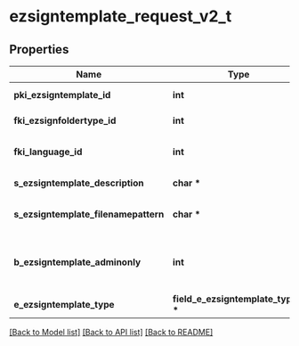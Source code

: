 # ezsigntemplate_request_v2_t

## Properties
Name | Type | Description | Notes
------------ | ------------- | ------------- | -------------
**pki_ezsigntemplate_id** | **int** | The unique ID of the Ezsigntemplate | [optional] 
**fki_ezsignfoldertype_id** | **int** | The unique ID of the Ezsignfoldertype. | [optional] 
**fki_language_id** | **int** | The unique ID of the Language.  Valid values:  |Value|Description| |-|-| |1|French| |2|English| | 
**s_ezsigntemplate_description** | **char \*** | The description of the Ezsigntemplate | 
**s_ezsigntemplate_filenamepattern** | **char \*** | The filename pattern of the Ezsigntemplate | [optional] 
**b_ezsigntemplate_adminonly** | **int** | Whether the Ezsigntemplate can be accessed by admin users only (eUserType&#x3D;Normal) | 
**e_ezsigntemplate_type** | **field_e_ezsigntemplate_type_t \*** |  | 

[[Back to Model list]](../README.md#documentation-for-models) [[Back to API list]](../README.md#documentation-for-api-endpoints) [[Back to README]](../README.md)


